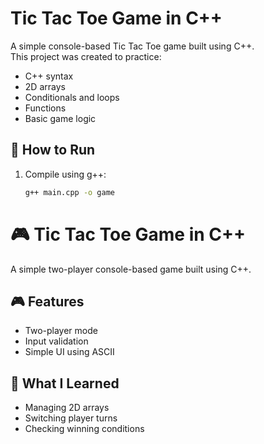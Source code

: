 # Tic Tac Toe Game in C++

A simple console-based Tic Tac Toe game built using C++.  
This project was created to practice:
- C++ syntax
- 2D arrays
- Conditionals and loops
- Functions
- Basic game logic

## 🔧 How to Run

1. Compile using g++:
   ```bash
   g++ main.cpp -o game

# 🎮 Tic Tac Toe Game in C++

A simple two-player console-based game built using C++.

## 🎮 Features

- Two-player mode  
- Input validation  
- Simple UI using ASCII

## 🧠 What I Learned

- Managing 2D arrays  
- Switching player turns  
- Checking winning conditions
